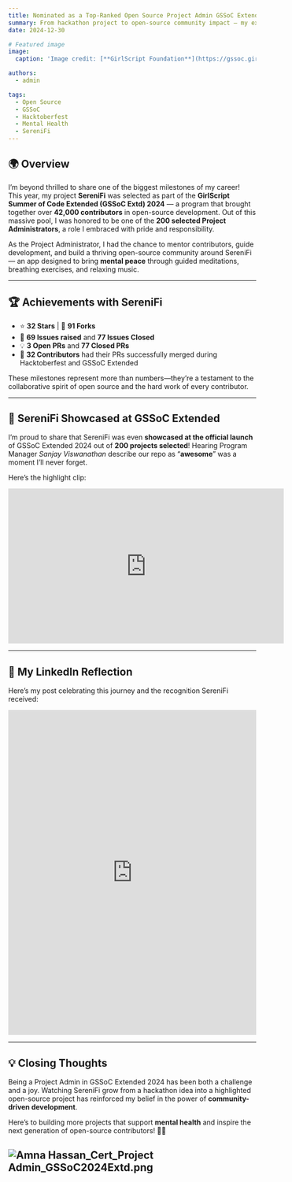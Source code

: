 ```yaml
---
title: Nominated as a Top-Ranked Open Source Project Admin GSSoC Extended 2024!
summary: From hackathon project to open-source community impact — my experience leading SereniFi in GSSoC Extended 2024.
date: 2024-12-30

# Featured image
image:
  caption: 'Image credit: [**GirlScript Foundation**](https://gssoc.girlscript.tech/)'

authors:
  - admin

tags:
  - Open Source
  - GSSoC
  - Hacktoberfest
  - Mental Health
  - SereniFi
---
```



## 🌍 Overview

I’m beyond thrilled to share one of the biggest milestones of my career!  
This year, my project **SereniFi** was selected as part of the **GirlScript Summer of Code Extended (GSSoC Extd) 2024** — a program that brought together over **42,000 contributors** in open-source development. Out of this massive pool, I was honored to be one of the **200 selected Project Administrators**, a role I embraced with pride and responsibility.

As the Project Administrator, I had the chance to mentor contributors, guide development, and build a thriving open-source community around SereniFi — an app designed to bring **mental peace** through guided meditations, breathing exercises, and relaxing music.

---

## 🏆 Achievements with SereniFi

- ⭐ **32 Stars** | 🔱 **91 Forks**
- 🐞 **69 Issues raised** and **77 Issues Closed**
- 💡 **3 Open PRs** and **77 Closed PRs**
- 🎉 **32 Contributors** had their PRs successfully merged during Hacktoberfest and GSSoC Extended

These milestones represent more than numbers—they’re a testament to the collaborative spirit of open source and the hard work of every contributor.

---

## 🎥 SereniFi Showcased at GSSoC Extended

I’m proud to share that SereniFi was even **showcased at the official launch** of GSSoC Extended 2024 out of **200 projects selected**! Hearing Program Manager *Sanjay Viswanathan* describe our repo as “**awesome**” was a moment I’ll never forget.

Here’s the highlight clip:

<iframe width="560" height="315" src="https://www.youtube.com/embed/w_8XdiCL5VE?si=nV8Ai5AUjxd41S4m&amp;start=834" title="YouTube video player" frameborder="0" allow="accelerometer; autoplay; clipboard-write; encrypted-media; gyroscope; picture-in-picture; web-share" referrerpolicy="strict-origin-when-cross-origin" allowfullscreen></iframe>

---

## 🌟 My LinkedIn Reflection

Here’s my post celebrating this journey and the recognition SereniFi received:

<iframe src="https://www.linkedin.com/embed/feed/update/urn:li:share:7263215894636445696" height="660" width="504" frameborder="0" allowfullscreen="" title="Embedded post"></iframe>

---

## 💡 Closing Thoughts

Being a Project Admin in GSSoC Extended 2024 has been both a challenge and a joy. Watching SereniFi grow from a hackathon idea into a highlighted open-source project has reinforced my belief in the power of **community-driven development**.

Here’s to building more projects that support **mental health** and inspire the next generation of open-source contributors! 🌿✨

![Amna Hassan_Cert_Project Admin_GSSoC2024Extd.png](..%2F..%2F..%2F..%2F..%2F..%2FUsers%2Fhitma%2FDownloads%2FAmna%20Hassan_Cert_Project%20Admin_GSSoC2024Extd.png)
---

